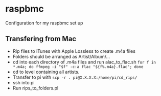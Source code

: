 # raspbmc
Configuration for my raspbmc set up

## Transfering from Mac

- Rip files to iTunes with Apple Lossless to create .m4a files
- Folders should be arranged as Artist/Album/...
- cd into each directory of .m4a files and run alac_to_flac.sh
    `for f in *.m4a; do ffmpeg -i "$f" -c:a flac "${f%.m4a}.flac"; done`
- cd to level containing all artists.
- Transfer to pi with `scp -r . pi@X.X.X.X:/home/pi/cd_rips/`
- ssh into pi
- Run rips_to_folders.pl
